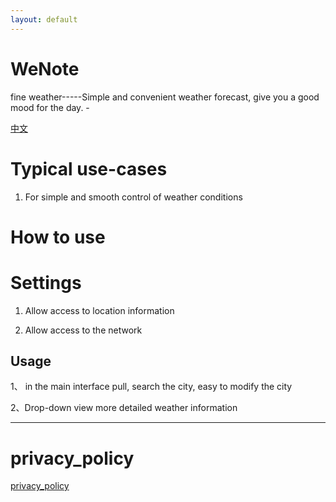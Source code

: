 ```yaml
---
layout: default
---
```



# WeNote

fine weather-----Simple and convenient weather forecast, give you a good mood for the day. -

[中文](./zhcn)

# Typical use-cases

1. For simple and smooth control of weather conditions

# How to use

#  Settings
1. Allow access to location information

2. Allow access to the network 

## Usage

1、 in the main interface pull, search the city, easy to modify the city

2、Drop-down view more detailed weather information 



---

# privacy_policy

[privacy_policy](./privacy_policy.html)